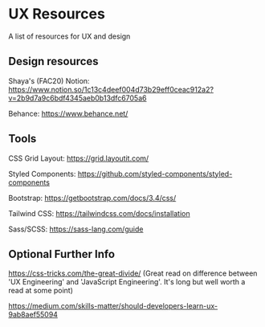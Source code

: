 # UX Resources
A list of resources for UX and design

## Design resources

Shaya's (FAC20) Notion: 
https://www.notion.so/1c13c4deef004d73b29eff0ceac912a2?v=2b9d7a9c6bdf4345aeb0b13dfc6705a6

Behance: 
https://www.behance.net/

## Tools

CSS Grid Layout:
https://grid.layoutit.com/

Styled Components:
https://github.com/styled-components/styled-components

Bootstrap:
https://getbootstrap.com/docs/3.4/css/

Tailwind CSS:
https://tailwindcss.com/docs/installation

Sass/SCSS:
https://sass-lang.com/guide

## Optional Further Info

https://css-tricks.com/the-great-divide/ (Great read on difference between 'UX Engineering' and 'JavaScript Engineering'. It's long but well worth a read at some point)

https://medium.com/skills-matter/should-developers-learn-ux-9ab8aef55094


